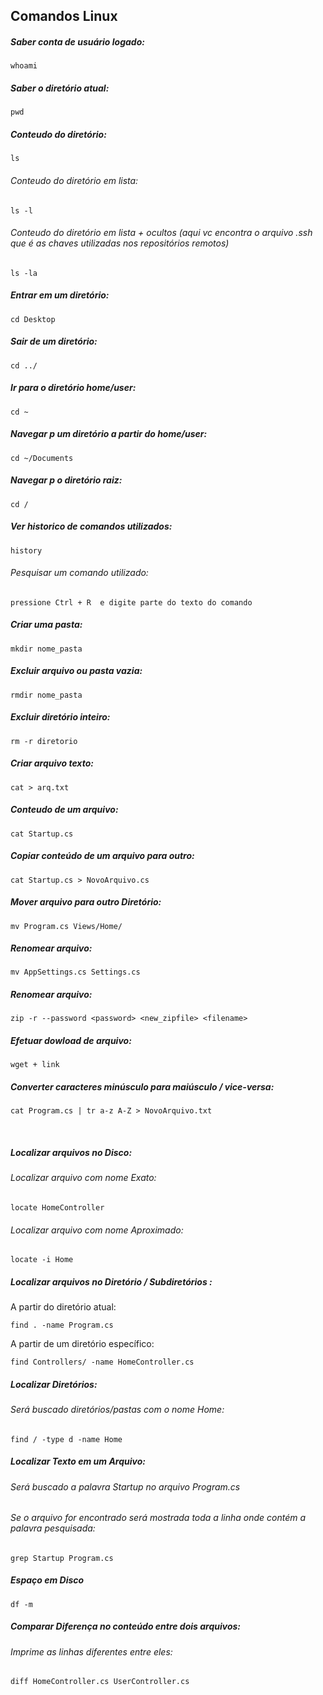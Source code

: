 ## Comandos Linux

##### Saber conta de usuário logado:
```
whoami
```

##### Saber o diretório atual:
```
pwd
```

##### Conteudo do diretório:
```
ls
```
###### Conteudo do diretório em lista:
```
ls -l
```
###### Conteudo do diretório em lista + ocultos (aqui vc encontra o arquivo .ssh que é as chaves utilizadas nos repositórios remotos)
```
ls -la
```

##### Entrar em um diretório:
```
cd Desktop
```

##### Sair de um diretório:
```
cd ../
```

##### Ir para o diretório home/user:
```
cd ~
``` 

##### Navegar p um diretório a partir do home/user:
```
cd ~/Documents
```

##### Navegar p o diretório raiz:
```
cd /
```


##### Ver historico de comandos utilizados:
```
history 
```
###### Pesquisar um comando utilizado:
```
pressione Ctrl + R  e digite parte do texto do comando
```

##### Criar uma pasta:
```
mkdir nome_pasta
```

##### Excluir arquivo ou pasta vazia:
```
rmdir nome_pasta
```

##### Excluir diretório inteiro:
```
rm -r diretorio
```

##### Criar arquivo texto:
```
cat > arq.txt
```

##### Conteudo de um arquivo:
```
cat Startup.cs
```

##### Copiar conteúdo de um arquivo para outro:
```
cat Startup.cs > NovoArquivo.cs
```

##### Mover arquivo para outro Diretório:
```
mv Program.cs Views/Home/
```

##### Renomear arquivo:
```
mv AppSettings.cs Settings.cs
```

##### Renomear arquivo:
```
zip -r --password <password> <new_zipfile> <filename>
```





##### Efetuar dowload de arquivo:
```
wget + link
```

##### Converter caracteres minúsculo para maiúsculo / vice-versa:
```
cat Program.cs | tr a-z A-Z > NovoArquivo.txt
```

<br>


##### Localizar arquivos no Disco:
###### Localizar arquivo com nome Exato:
```
locate HomeController
```

###### Localizar arquivo com nome Aproximado:
```
locate -i Home
```

##### Localizar arquivos no Diretório / Subdiretórios :
A partir do diretório atual:
```
find . -name Program.cs
```

A partir de um diretório específico:
```
find Controllers/ -name HomeController.cs
```

##### Localizar Diretórios:
###### Será buscado diretórios/pastas com o nome _Home_:
```
find / -type d -name Home
```

##### Localizar Texto em um Arquivo:
###### Será buscado a palavra _Startup_ no arquivo _Program.cs_
###### Se o arquivo for encontrado será mostrada toda a linha onde contém a palavra pesquisada:
```
grep Startup Program.cs
```

##### Espaço em Disco
```
df -m
```

##### Comparar Diferença no conteúdo entre dois arquivos:
###### Imprime as linhas diferentes entre eles:
```
diff HomeController.cs UserController.cs
```









